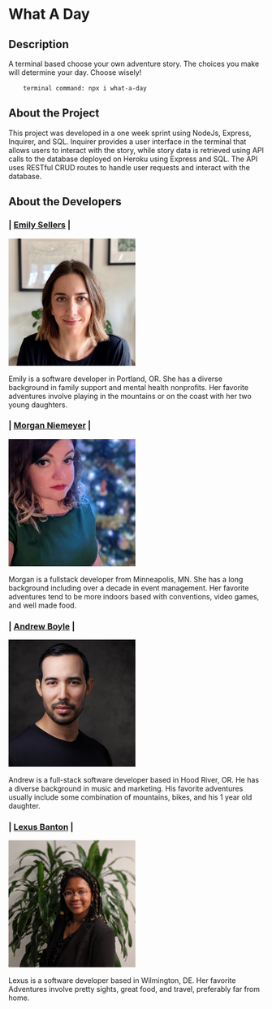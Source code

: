 # **What A Day**

## **Description**

A terminal based choose your own adventure story. The choices you make will determine your day. Choose wisely!

        terminal command: npx i what-a-day

## **About the Project**

This project was developed in a one week sprint using NodeJs, Express, Inquirer, and SQL. Inquirer provides a user interface in the terminal that allows users to interact with the story, while story data is retrieved using API calls to the database deployed on Heroku using Express and SQL. The API uses RESTful CRUD routes to handle user requests and interact with the database.

## **About the Developers**

### | [**Emily Sellers**](https://www.linkedin.com/in/emilymsellers/) |

<img src="./assets/emily.jpg" width="250" height="250" style="object-fit:cover">

Emily is a software developer in Portland, OR. She has a diverse background in family support and mental health nonprofits. Her favorite adventures involve playing in the mountains or on the coast with her two young daughters.

### | [**Morgan Niemeyer**](https://www.linkedin.com/in/morganniemeyer/) |

<img src="./assets/morgan.jpg" width="250" height="250" style="object-fit:cover">

Morgan is a fullstack developer from Minneapolis, MN. She has a long background including over a decade in event management. Her favorite adventures tend to be more indoors based with conventions, video games, and well made food.

### | [**Andrew Boyle**](https://www.linkedin.com/in/andrewjamesboyle/) |

<img src="./assets/andrew.jpg" width="250" height="250" style="object-fit:cover">

Andrew is a full-stack software developer based in Hood River, OR. He has a diverse background in music and marketing. His favorite adventures usually include some combination of mountains, bikes, and his 1 year old daughter.

### | [**Lexus Banton**](https://www.linkedin.com/in/lexcancode/) |

<img src="./assets/lex.jpg" width="250" height="250" style="object-fit:cover">

Lexus is a software developer based in Wilmington, DE. Her favorite Adventures involve pretty sights, great food, and travel, preferably far from home.
